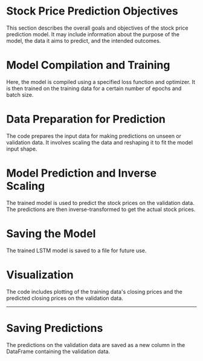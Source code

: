 # Stock Price Prediction Objectives

This section describes the overall goals and objectives of the stock price prediction model. It may include information about the purpose of the model, the data it aims to predict, and the intended outcomes.

# Model Compilation and Training

Here, the model is compiled using a specified loss function and optimizer. It is then trained on the training data for a certain number of epochs and batch size.

# Data Preparation for Prediction

The code prepares the input data for making predictions on unseen or validation data. It involves scaling the data and reshaping it to fit the model input shape.

# Model Prediction and Inverse Scaling

The trained model is used to predict the stock prices on the validation data. The predictions are then inverse-transformed to get the actual stock prices.

# Saving the Model

The trained LSTM model is saved to a file for future use.


# Visualization

The code includes plotting of the training data's closing prices and the predicted closing prices on the validation data.

---

# Saving Predictions

The predictions on the validation data are saved as a new column in the DataFrame containing the validation data.

